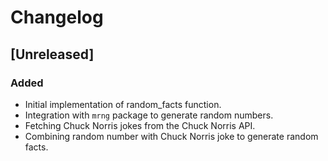 # Changelog

## [Unreleased]

### Added
- Initial implementation of random_facts function.
- Integration with `mrng` package to generate random numbers.
- Fetching Chuck Norris jokes from the Chuck Norris API.
- Combining random number with Chuck Norris joke to generate random facts.


